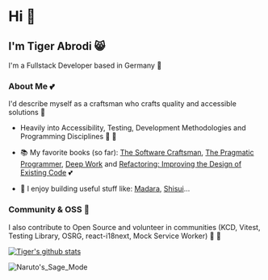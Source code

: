 # Hi 👋

## I'm Tiger Abrodi 😸

I'm a Fullstack Developer based in Germany 🌳

### About Me 💕

I'd describe myself as a craftsman who crafts quality and accessible solutions 🌠

- Heavily into Accessibility, Testing, Development Methodologies and Programming Disciplines 👏 💪

- 📚 My favorite books (so far): [The Software Craftsman](https://www.goodreads.com/book/show/23215733-the-software-craftsman), [The Pragmatic Programmer](https://www.goodreads.com/book/show/4099.The_Pragmatic_Programmer), [Deep Work](https://www.goodreads.com/book/show/25744928-deep-work) and [Refactoring: Improving the Design of Existing Code](https://www.goodreads.com/book/show/44936.Refactoring) 💕

- 🔨 I enjoy building useful stuff like: [Madara](https://github.com/tigerabrodi/Madara), [Shisui](https://github.com/tigerabrodi/shisui)...

### Community & OSS 🥰

I also contribute to Open Source and volunteer in communities (KCD, Vitest, Testing Library, OSRG, react-i18next, Mock Service Worker) 🚀 💞

[![Tiger's github stats](https://github-readme-stats.vercel.app/api?username=tigerabrodi)](https://github.com/tigerabrodi)

![Naruto's_Sage_Mode](https://user-images.githubusercontent.com/49603590/137616283-f92bf83d-43a8-496f-91ec-a98595450ba5.png)

